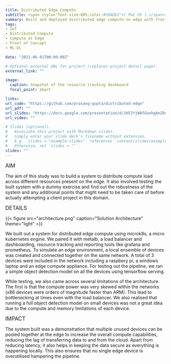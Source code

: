 ```yaml
---
title: Distributed Edge Compute
subtitle: <span style="font-size:80%;color:#5DADE2">[ PwC US ] </span><span style="font-size:80%">Prasang Gupta, <a href="https://www.linkedin.com/in/zhi-kun-steven-yang/" target="_blank">Zhi Yang</a>, <a href="https://www.linkedin.com/in/vijay-ujjain/" target="_blank">Vijay Ujjain</a></span>
summary: Built and deployed distributed edge compute on edge with fractional device usage for higher device efficiency using load balancing and micro kubernetes engine
tags:
- IoT
- Distributed Compute
- Compute at Edge
- Proof of Concept
- ML-DL

date: "2021-06-01T00:00:00Z"

# Optional external URL for project (replaces project detail page).
external_link: ""

image:
  caption: Snapshot of the resource tracking dashboard
  focal_point: Smart

links:
url_code: "https://github.com/prasang-gupta/distributed-edge"
url_pdf: ""
url_slides: "https://docs.google.com/presentation/d/1KF2YjWAfGonhgAnZ6mfZNZ9JJdcLJY0-"
url_video: ""

# Slides (optional).
#   Associate this project with Markdown slides.
#   Simply enter your slide deck's filename without extension.
#   E.g. `slides = "example-slides"` references `content/slides/example-slides.md`.
#   Otherwise, set `slides = ""`.
slides: ""
---
```


<span style="font-style:bold;font-size:120%"><a class="mt-1">AIM</a></span>

The aim of this study was to build a system to distribute compute load across different resources present on the edge. It also involved testing the built system with a dummy exercise and find out the robustness of the system and any additional points that might need to be taken care of before actually attempting a client project in this domain.

<span style="font-style:bold;font-size:120%"><a class="mt-1">DETAILS</a></span>

{{< figure src="architecture.png" caption="Solution Architecture" theme="light" >}}

We built out a system for distributed edge compute using microk8s, a micro kubernetes engine. We paired it with metalb, a load balancer and dashboarding, resource tracking and reporting tools like grafana and prometheus. To simulate an edge environment, a local ensemble of devices was created and connected together on the same network. A total of 3 devices were included in the network including a raspbery pi, a windows laptop and an edge compute appliance. For testing out the pipeline, we ran a simple object detection model on all the devices using tensorflow serving.

While testing, we also came across several limitations of the architecture. The first is that the compute power was very skewed within the networks (x86 devices were orders of magnitude faster than ARM). This lead to bottlenecking at times even with the load balancer. We also realised that running a full object detection model on small devices was not a great idea due to the compute and memory limitations of each device.

<span style="font-style:bold;font-size:120%"><a class="mt-1">IMPACT</a></span>

The system built was a demonstration that multiple unused devices can be pooled together at the edge to increase the overall compute capabilities, reducing the lag of transferring data to and from the cloud. Apart from reducing latency, it also helps in keeping the data secure as everything is happening locally. This also ensures that no single edge device is overutilised hampering the pipeline.